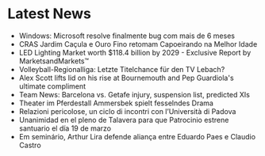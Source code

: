 # Latest News
-  Windows: Microsoft resolve finalmente bug com mais de 6 meses
-  CRAS Jardim Caçula e Ouro Fino retomam Capoeirando na Melhor Idade
-  LED Lighting Market worth $118.4 billion by 2029 - Exclusive Report by MarketsandMarkets™
-  Volleyball-Regionalliga: Letzte Titelchance für den TV Lebach?
-  Alex Scott lifts lid on his rise at Bournemouth and Pep Guardiola's ultimate compliment
-  Team News: Barcelona vs. Getafe injury, suspension list, predicted XIs
-  Theater im Pferdestall Ammersbek spielt fesselndes Drama
-  Relazioni pericolose, un ciclo di incontri con l’Università di Padova
-  Unanimidad en el pleno de Talavera para que Patrocinio estrene santuario el día 19 de marzo
-  Em seminário, Arthur Lira defende aliança entre Eduardo Paes e Claudio Castro
